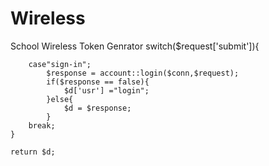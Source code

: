# Wireless

School Wireless Token Genrator
switch($request['submit']){

        case"sign-in";
            $response = account::login($conn,$request);
            if($response == false){
                $d['usr'] ="login";
            }else{
                $d = $response;
            }
        break;
    }

    return $d;